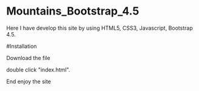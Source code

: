 # Mountains_Bootstrap_4.5

Here I have develop this site by using HTML5, CSS3, Javascript, Bootstrap 4.5.

#Installation

Download the file

double click "index.html".

End enjoy the site
